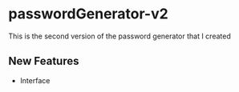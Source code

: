 # passwordGenerator-v2
This is the second version of the password generator that I created

## New Features
- Interface
